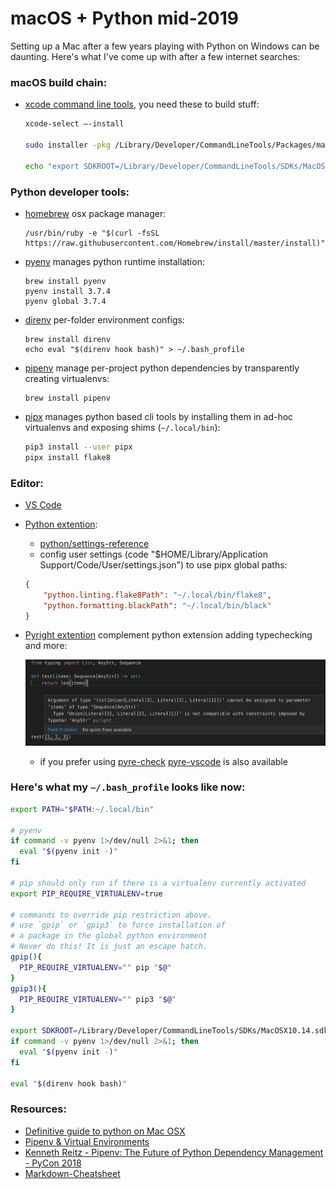 # macOS + Python mid-2019

Setting up a Mac after a few years playing with Python on Windows can be daunting. Here's what I've come up with after a few internet searches: 

### macOS build chain:

* [xcode command line tools](https://developer.apple.com/xcode/), you need these to build stuff:

    ```bash
    xcode-select —-install

    sudo installer -pkg /Library/Developer/CommandLineTools/Packages/macOS_SDK_headers_for_m acOS_10.14.pkg -target /

    echo "export SDKROOT=/Library/Developer/CommandLineTools/SDKs/MacOSX10.14.sdk" >> ~/.bash_profile
    ```

### Python developer tools:

* [homebrew](https://brew.sh/) osx package manager:

    ```
    /usr/bin/ruby -e "$(curl -fsSL https://raw.githubusercontent.com/Homebrew/install/master/install)"
    ```

* [pyenv](https://github.com/pyenv/pyenv) manages python runtime installation:

    ```
    brew install pyenv
    pyenv install 3.7.4
    pyenv global 3.7.4
    ```

* [direnv](https://github.com/direnv/direnv/blob/master/docs/hook.md) per-folder environment configs:

    ```
    brew install direnv
    echo eval "$(direnv hook bash)" > ~/.bash_profile
    ```

* [pipenv](https://github.com/pypa/pipenv) manage per-project python dependencies by transparently creating virtualenvs:

    ```
    brew install pipenv
    ```

* [pipx](https://github.com/pipxproject/pipx) manages python based cli tools by installing them in ad-hoc virtualenvs and exposing shims (`~/.local/bin`):

    ```bash
    pip3 install --user pipx
    pipx install flake8
    ```

### Editor: 

* [VS Code](https://code.visualstudio.com/)
* [Python extention](https://marketplace.visualstudio.com/items?itemName=ms-python.python):
    * [python/settings-reference](https://code.visualstudio.com/docs/python/settings-reference)
    * config user settings (code "$HOME/Library/Application Support/Code/User/settings.json") to use pipx global paths:
    
    ```json
    {
        "python.linting.flake8Path": "~/.local/bin/flake8",
        "python.formatting.blackPath": "~/.local/bin/black"
    }
    ```

* [Pyright extention](https://marketplace.visualstudio.com/items?itemName=ms-pyright.pyright) complement python extension adding typechecking and more:

    ![alt text](https://github.com/bigongiari/macos_python/raw/master/vscode_pyright_typechecking.png "Logo Title Text 1")

    * if you prefer using [pyre-check](https://github.com/facebook/pyre-check) [pyre-vscode](https://marketplace.visualstudio.com/items?itemName=fb-pyre-check.pyre-vscode) is also available


### Here's what my `~/.bash_profile` looks like now:

```bash
export PATH="$PATH:~/.local/bin"

# pyenv
if command -v pyenv 1>/dev/null 2>&1; then
  eval "$(pyenv init -)"
fi

# pip should only run if there is a virtualenv currently activated
export PIP_REQUIRE_VIRTUALENV=true

# commands to override pip restriction above.
# use `gpip` or `gpip3` to force installation of
# a package in the global python environment
# Never do this! It is just an escape hatch.
gpip(){
  PIP_REQUIRE_VIRTUALENV="" pip "$@"
}
gpip3(){
  PIP_REQUIRE_VIRTUALENV="" pip3 "$@"
}

export SDKROOT=/Library/Developer/CommandLineTools/SDKs/MacOSX10.14.sdk
if command -v pyenv 1>/dev/null 2>&1; then
  eval "$(pyenv init -)"
fi

eval "$(direnv hook bash)"
```

### Resources:

* [Definitive guide to python on Mac OSX](https://medium.com/@briantorresgil/definitive-guide-to-python-on-mac-osx-65acd8d969d0)
* [Pipenv & Virtual Environments](https://docs.python-guide.org/dev/virtualenvs/)
* [Kenneth Reitz - Pipenv: The Future of Python Dependency Management - PyCon 2018](https://www.youtube.com/watch?v=GBQAKldqgZs&t=2s)
* [Markdown-Cheatsheet](https://github.com/adam-p/markdown-here/wiki/Markdown-Cheatsheet)
